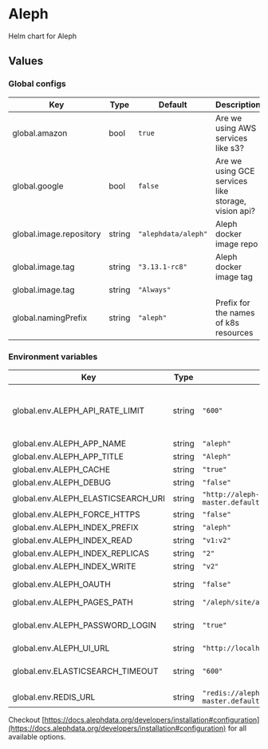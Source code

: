 # Aleph

Helm chart for Aleph

## Values

### Global configs

| Key                     | Type   | Default             | Description                                         |
| ----------------------- | ------ | ------------------- | --------------------------------------------------- |
| global.amazon           | bool   | `true`              | Are we using AWS services like s3?                  |
| global.google           | bool   | `false`             | Are we using GCE services like storage, vision api? |
| global.image.repository | string | `"alephdata/aleph"` | Aleph docker image repo                             |
| global.image.tag | string | `"3.13.1-rc8"` | Aleph docker image tag |
| global.image.tag        | string | `"Always"`          |                                                     |
| global.namingPrefix     | string | `"aleph"`           | Prefix for the names of k8s resources               |

### Environment variables

| Key                                | Type   | Default                                                         | Description                                     |
| ---------------------------------- | ------ | --------------------------------------------------------------- | ----------------------------------------------- |
| global.env.ALEPH_API_RATE_LIMIT    | string | `"600"`                                                         | API rate limiting (req/min for anonymous users) |
| global.env.ALEPH_APP_NAME          | string | `"aleph"`                                                       | App name                                        |
| global.env.ALEPH_APP_TITLE         | string | `"Aleph"`                                                       | App title                                       |
| global.env.ALEPH_CACHE             | string | `"true"`                                                        |                                                 |
| global.env.ALEPH_DEBUG             | string | `"false"`                                                       |                                                 |
| global.env.ALEPH_ELASTICSEARCH_URI | string | `"http://aleph-index-master.default.svc.cluster.local:9200"`    |                                                 |
| global.env.ALEPH_FORCE_HTTPS       | string | `"false"`                                                       |                                                 |
| global.env.ALEPH_INDEX_PREFIX      | string | `"aleph"`                                                       |                                                 |
| global.env.ALEPH_INDEX_READ        | string | `"v1:v2"`                                                       |                                                 |
| global.env.ALEPH_INDEX_REPLICAS    | string | `"2"`                                                           |                                                 |
| global.env.ALEPH_INDEX_WRITE       | string | `"v2"`                                                          |                                                 |
| global.env.ALEPH_OAUTH             | string | `"false"`                                                       | Enable OAuth login?                             |
| global.env.ALEPH_PAGES_PATH        | string | `"/aleph/site/aleph.occrp.org/pages"`                           |                                                 |
| global.env.ALEPH_PASSWORD_LOGIN    | string | `"true"`                                                        | Enable password login?                          |
| global.env.ALEPH_UI_URL            | string | `"http://localhost"`                                            |                                                 |
| global.env.ELASTICSEARCH_TIMEOUT   | string | `"600"`                                                         | Default elasticsearch timeout                   |
| global.env.REDIS_URL               | string | `"redis://aleph-redis-master.default.svc.cluster.local:6379/0"` | Redis url                                       |

Checkout [https://docs.alephdata.org/developers/installation#configuration](https://docs.alephdata.org/developers/installation#configuration) for all available options.
